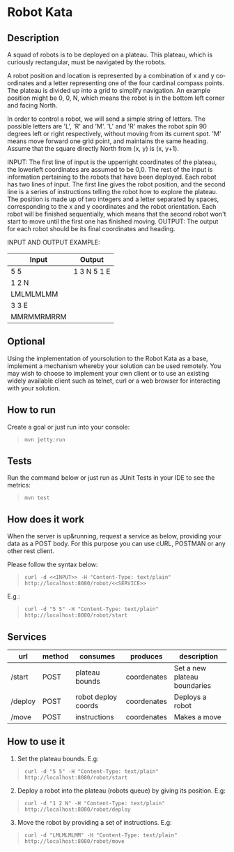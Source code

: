 <h1>Robot Kata</h1>

<h2>Description</h2>

A squad of robots is to be deployed on a plateau. This plateau, which is curiously rectangular, must be navigated by the robots.

A robot position and location is represented by a combination of x and y co­ordinates and a letter representing one of the four cardinal compass points. The plateau is divided up into a grid to simplify navigation. An example position might be 0, 0, N, which means the robot is in the bottom left corner and facing North.

In order to control a robot, we will send a simple string of letters. The possible letters are 'L', 'R' and 'M'. 'L' and 'R' makes the robot spin 90 degrees left or right respectively, without moving from its current spot. 'M' means move forward one grid point, and maintains the same heading. Assume that the square directly North from (x, y) is (x, y+1).

INPUT:  The first line of input is the upper­right coordinates of the plateau, the lower­left coordinates are assumed to be 0,0. The rest of the input is information pertaining to the robots that have been deployed. Each robot has two lines of input. The first line gives the robot position, and the second line is a series of instructions telling the robot how to explore the plateau. The position is made up of two integers and a letter separated by spaces, corresponding to the x and y co­ordinates and the robot orientation. Each robot will be finished sequentially, which means that the second robot won't start to move until the first one has finished moving.
OUTPUT:  The output for each robot should be its final co­ordinates and heading.

INPUT AND OUTPUT EXAMPLE:

|   Input    |    Output    |
|------------|--------------|
| 5 5        | 1 3 N  5 1 E |
| 1 2 N      |              |
| LMLMLMLMM  |              |
| 3 3 E      |              |
| MMRMMRMRRM |              |


<h2>Optional</h2>

Using the implementation of yoursolution to the Robot Kata as a base, implement a mechanism whereby your solution can be used remotely. You may wish to choose to implement your own client or to use an existing widely available client such as telnet, curl or a web browser for interacting with your solution.

<h2>How to run</h2>

Create a goal or just run into your console:

>`mvn jetty:run`


<h2>Tests</h2>

Run the command below or just run as JUnit Tests in your IDE to see the metrics:

>`mvn test`


<h2>How does it work</h2>

When the server is up&running, request a service as below, providing your data as a POST body.
For this purpose you can use cURL, POSTMAN or any other rest client.

Please follow the syntax below:

>`curl -d <<INPUT>> -H "Content-Type: text/plain" http://localhost:8080/robot/<<SERVICE>>`

E.g.:

>`curl -d "5 5" -H "Content-Type: text/plain" http://localhost:8080/robot/start`


<h2>Services</h2>

| url     | method | consumes            | produces    | description                     |
|---------|--------|---------------------|-------------|---------------------------------|
| /start  | POST   | plateau bounds      | coordenates | Set a new plateau boundaries    |
| /deploy | POST   | robot deploy coords | coordenates | Deploys a robot                 |
| /move   | POST   | instructions        | coordenates | Makes a move                    |
 


<h2>How to use it</h2>

1) Set the plateau bounds. E.g:

>`curl -d "5 5" -H "Content-Type: text/plain" http://localhost:8080/robot/start`

2) Deploy a robot into the plateau (robots queue) by giving its position. E.g:

>`curl -d "1 2 N" -H "Content-Type: text/plain" http://localhost:8080/robot/deploy`

3) Move the robot by providing a set of instructions. E.g:

>`curl -d "LMLMLMLMM" -H "Content-Type: text/plain" http://localhost:8080/robot/move`

